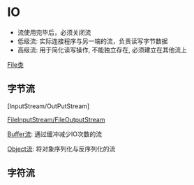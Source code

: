 # IO

- 流使用完毕后，必须关闭流
- 低级流: 实际连接程序与另一端的流，负责读写字节数据
- 高级流: 用于简化读写操作, 不能独立存在, 必须建立在其他流上

[File类](Java_File_Class.md)

## 字节流

[InputStream/OutPutStream]

[FileInputStream/FileOutputStream](Java_FileIOStream.md)

[Buffer流](Java_BufferedIOStream.md): 通过缓冲减少IO次数的流

[Object流](Java_ObjectIOStream.md): 将对象序列化与反序列化的流

## 字符流
